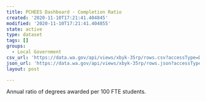 ```yaml
---
title: PCHEES Dashboard - Completion Ratio
created: '2020-11-10T17:21:41.404845'
modified: '2020-11-10T17:21:41.404855'
state: active
type: dataset
tags: []
groups:
  - Local Government
csv_url: 'https://data.wa.gov/api/views/xbyk-35rp/rows.csv?accessType=DOWNLOAD'
json_url: 'https://data.wa.gov/api/views/xbyk-35rp/rows.json?accessType=DOWNLOAD'
layout: post

---
```

Annual ratio of degrees awarded per 100 FTE students.

